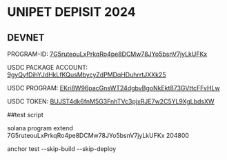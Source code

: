 # UNIPET DEPISIT 2024

## DEVNET

PROGRAM-ID: [7G5ruteouLxPrkqRo4pe8DCMw78JYo5bsnV7jyLkUFKx](https://explorer.solana.com/address/7G5ruteouLxPrkqRo4pe8DCMw78JYo5bsnV7jyLkUFKx?cluster=devnet)

USDC PACKAGE ACCOUNT: [9gyQyfDihYJdHkLfKQusMbycyZdPMDqHDuhrrtJXXk25](https://explorer.solana.com/address/9gyQyfDihYJdHkLfKQusMbycyZdPMDqHDuhrrtJXXk25?cluster=devnet)

USDC PROGRAM: [EKri8W96pacGnsWT24dgbvBgoNkEkt873GVttcFFvHLw](https://explorer.solana.com/address/EKri8W96pacGnsWT24dgbvBgoNkEkt873GVttcFFvHLw?cluster=devnet)

USDC TOKEN: [BUJST4dk6fnM5G3FnhTVc3pjxRJE7w2C5YL9XgLbdsXW](https://explorer.solana.com/address/BUJST4dk6fnM5G3FnhTVc3pjxRJE7w2C5YL9XgLbdsXW?cluster=devnet)




##test script

 solana program extend 7G5ruteouLxPrkqRo4pe8DCMw78JYo5bsnV7jyLkUFKx 204800



anchor test --skip-build --skip-deploy
